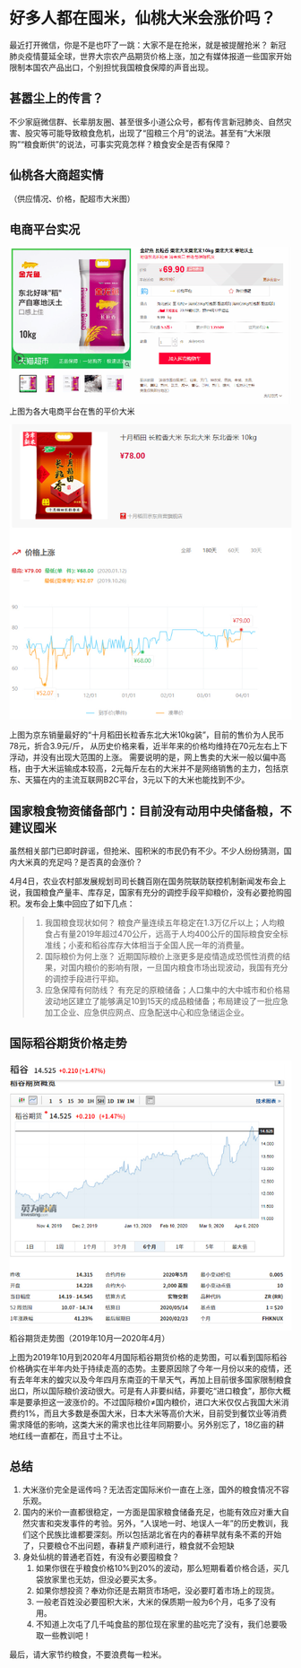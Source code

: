 # 好多人都在囤米，仙桃大米会涨价吗？

最近打开微信，你是不是也吓了一跳：大家不是在抢米，就是被提醒抢米？
新冠肺炎疫情蔓延全球，世界大宗农产品期货价格上涨，加之有媒体报道一些国家开始限制本国农产品出口，个别担忧我国粮食保障的声音出现。

## 甚嚣尘上的传言？

不少家庭微信群、长辈朋友圈、甚至很多小道公众号，都有传言新冠肺炎、自然灾害、股灾等可能导致粮食危机，出现了“囤粮三个月”的说法。甚至有“大米限购”“粮食断供”的说法，可事实究竟怎样？粮食安全是否有保障？

## 仙桃各大商超实情

  （供应情况、价格，配超市大米图）

## 电商平台实况

![电商综合米价](./assets/米价动图.gif)
上图为各大电商平台在售的平价大米

![京东东北大米走势](.//assets/京东东北大米走势.jpg)

上图为京东销量最好的“十月稻田长粒香东北大米10kg装”，目前的售价为人民币78元，折合3.9元/斤， 从历史价格来看，近半年来的价格均维持在70元左右上下浮动，并没有出现大范围的上涨。
需要说明的是，网上售卖的大米一般以偏中高档，由于大米运输成本较高，2元每斤左右的大米并不是网络销售的主力，包括京东、天猫在内的主流互联网B2C平台，3元以下的大米也能找到不少。

## 国家粮食物资储备部门：目前没有动用中央储备粮，不建议囤米

虽然相关部门已即时辟谣，但抢米、囤积米的市民仍有不少。不少人纷纷猜测，国内大米真的充足吗？是否真的会涨价？


4月4日，农业农村部发展规划司司长魏百刚在国务院联防联控机制新闻发布会上说，我国粮食产量丰、库存足，国家有充分的调控手段平抑粮价，没有必要抢购囤积。发布会上集中回应了如下几点：

>1. 我国粮食现状如何？
粮食产量连续五年稳定在1.3万亿斤以上；人均粮食占有量2019年超过470公斤，远高于人均400公斤的国际粮食安全标准线；小麦和稻谷库存大体相当于全国人民一年的消费量。
>2. 国际粮价为何上涨？
近期国际粮价上涨更多是疫情造成恐慌性消费的结果，对国内粮价的影响有限，一旦国内粮食市场出现波动，我国有充分的调控手段进行平抑。
>3. 应急保障有何防线？
有充足的原粮储备；人口集中的大中城市和价格易波动地区建立了能够满足10到15天的成品粮储备；布局建设了一批应急加工企业、应急供应网点、应急配送中心和应急储运企业。

## 国际稻谷期货价格走势

![稻谷期货](./assets/稻谷期货.jpg)
稻谷期货走势图（2019年10月—2020年4月）

上图为2019年10月到2020年4月国际稻谷期货价格的走势图，可以看到国际稻谷价格确实在半年内处于持续走高的态势。主要原因除了今年一月份以来的疫情，还有去年年末的蝗灾以及今年四月东南亚的干旱天气，再加上目前很多国家限制粮食出口，所以国际粮价波动很大。可是有人非要纠结，非要吃“进口粮食”，那你大概率是要承担这一波涨价的。不过国际粮价≠国内粮价，进口大米仅仅占我国大米消费约1%，而且大多数是泰国大米，日本大米等高价大米，目前受到餐饮业等消费需求降低的影响，这类大米的需求也比往年同期要小。另外别忘了，18亿亩的耕地红线一直都在，而且寸土不让。

## 总结

1. 大米涨价完全是谣传吗？无法否定国际米价一直在上涨，国外的粮食情况不容乐观。
2. 国内的米价一直都很稳定，一方面是国家粮食储备充足，也能有效应对重大自然灾害和突发事件的考验。另外，“人误地一时、地误人一年”的历史教训，我们这个民族比谁都要深刻。所以包括湖北省在内的春耕早就有条不紊的开始了，只要粮仓不出问题，春耕复产顺利进行，粮食就不会短缺
3. 身处仙桃的普通老百姓，有没有必要囤粮食？
   1. 如果你很在乎粮食价格10%到20%的波动，那么短期看着价格合适，买几袋放家里也无妨，但没必要买太多。
   2. 如果你想投资？奉劝你还是去期货市场吧，没必要盯着市场上的现货。
   3. 一般老百姓没必要囤积大米，大米的保质期一般为6个月，屯多了没有用。
   4. 不知道上次屯了几千吨食盐的那位现在家里的盐吃完了没有，我们总要吸取一些教训吧！

最后，请大家节约粮食，不要浪费每一粒米。
